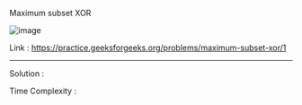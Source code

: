 Maximum subset XOR 

![image](https://user-images.githubusercontent.com/23376002/170113545-781cdb8e-9a4d-4752-8add-a8d16bfb0f19.png)


Link : https://practice.geeksforgeeks.org/problems/maximum-subset-xor/1


--------------------------------------------------------------------------------------------------------------------------------------------------------


Solution :

Time Complexity :




